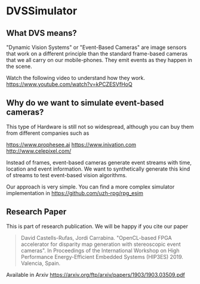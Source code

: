 # DVSSimulator

## What DVS means?
"Dynamic Vision Systems" or "Event-Based Cameras" are image sensors that work on a different principle than the standard frame-based cameras that we all carry on our mobile-phones. They emit events as they happen in the scene.

Watch the following video to understand how they work.<br>
https://www.youtube.com/watch?v=kPCZESVfHoQ

## Why do we want to simulate event-based cameras?
This type of Hardware is still not so widespread, although you can buy them from different companies such as 

https://www.prophesee.ai
https://www.inivation.com
http://www.celepixel.com/

Instead of frames, event-based cameras generate event streams with time, location and event information. We want to synthetically generate this kind of streams to test event-based vision algorithms.

Our approach is very simple. You can find a more complex simulator implementation in
https://github.com/uzh-rpg/rpg_esim

## Research Paper

This is part of research publication. We will be happy if you cite our paper

>David Castells-Rufas, Jordi Carrabina. "OpenCL-based FPGA accelerator for disparity map generation with stereoscopic event cameras". In Proceedings of the International Workshop on High Performance Energy-Efficient Embedded Systems (HIP3ES) 2019. Valencia, Spain.

Available in Arxiv https://arxiv.org/ftp/arxiv/papers/1903/1903.03509.pdf

 
